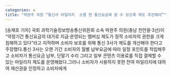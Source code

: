 ```yaml
---
categories: a
title: "박완주 의원 “통신사 마일리지  소멸 전 통신요금에 쓸 수 있도록 제도 추진해야”"
---
```

[송재호 기자] 국회 과학기술정보방송통신위원회 소속 박완주 의원(충남 천안을·3선)이 “약정기간 통신요금의 대가로 지급·운영되는 멤버십 제도가 정작 소비자의 권한을 크게 침해하고 있다”라고 지적하며 소비자 보호를 위해 통신 3사가 제도를 개선해야 한다고 주장했다.통신 3사는 오랜 기간 소비자의 월별 납부요금에 따라 일정 포인트를 적립해주고 소비자가 통신요금 납부, 단말기 수리 그리고 일부 콘텐츠 이용료를 직접 결제할 수 있는 마일리지 제도를 운영해왔다.그러나 소비자가 사용하지 못한 잔여 마일리지에 대하여 재산권을 인정하고 소비자에게